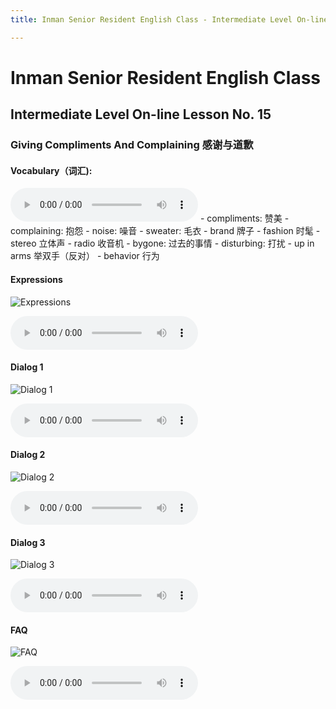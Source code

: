 ```yaml
---
title: Inman Senior Resident English Class - Intermediate Level On-line Lesson No. 15

---
```

# Inman Senior Resident English Class
## Intermediate Level On-line Lesson No. 15
### Giving Compliments And Complaining 感谢与道歉

#### Vocabulary（词汇):
<audio controls>
  <source src="/15vocab.mp3" type="audio/mpeg">
  Your browser does not support the audio element.
</audio>
- compliments: 			赞美
- complaining:			抱怨
- noise:  				噪音
- sweater:				毛衣
- brand				牌子
- fashion				时髦
- stereo				立体声
- radio					收音机
- bygone:				过去的事情
- disturbing:				打扰
- up in arms				举双手（反对）
- behavior				行为

#### Expressions

![Expressions](/15expressions.jpg)

<audio controls>
  <source src="/15expressions.mp3" type="audio/mpeg">
  Your browser does not support the audio element.
</audio>

#### Dialog 1

![Dialog 1](/15dialog1.jpg)

<audio controls>
  <source src="/15dialog1.mp3" type="audio/mpeg">
  Your browser does not support the audio element.
</audio>


#### Dialog 2

![Dialog 2](/15dialog2.jpg)

<audio controls>
  <source src="/15dialog2.mp3" type="audio/mpeg">
  Your browser does not support the audio element.
</audio>


#### Dialog 3

![Dialog 3](/15dialog3.jpg)

<audio controls>
  <source src="/dialog314.mp3" type="audio/mpeg">
  Your browser does not support the audio element.
</audio>


#### FAQ

![FAQ](/15FAQ.jpg)

<audio controls>
  <source src="/FAQ14.mp3" type="audio/mpeg">
  Your browser does not support the audio element.
</audio>
